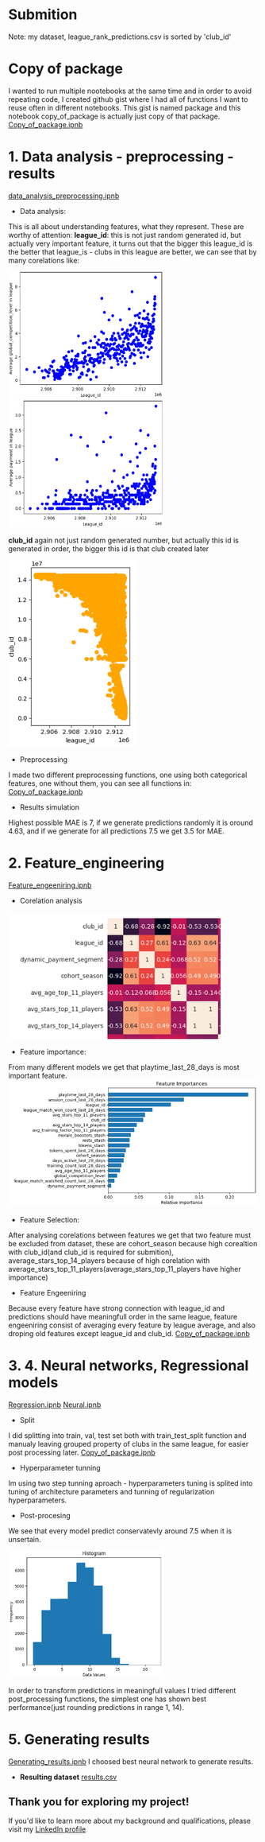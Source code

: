 # Submition

Note: my dataset, league_rank_predictions.csv is sorted by 'club_id'

# Copy of package

I wanted to run multiple nootebooks at the same time and in order to avoid repeating code, I created github gist where I had all of functions I want to reuse often in different notebooks. This gist is named package and this notebook copy_of_package is actually just copy of that package.
[Copy_of_package.ipnb](https://github.com/Jankoetf/Nordeus_data_science_challenge/blob/main/Copy_of_Package.ipynb)

# 1. Data analysis - preprocessing - results 
[data_analysis_preprocessing.ipnb](https://github.com/Jankoetf/Nordeus_data_science_challenge/blob/main/Top_eleven_data_analysis_preprocessing.ipynb)
- Data analysis:
  
This is all about understanding features, what they represent. These are worthy of attention:
**league_id**: this is not just random generated id, but actually very important feature, it turns out that the bigger this league_id is the better that league_is - clubs in this league are better, we can see that by many corelations like:

<img src="Screeens/global.PNG" alt="Alt Text" width="312" height="256"> <img src="Screeens/payment.PNG" alt="Alt Text" width="312" height="256">

**club_id** again not just random generated number, but actually this id is generated in order, the bigger this id is that club created later

<img src="Screeens/club.PNG" alt="Alt Text" width="256" height="376">

- Preprocessing

I made two different preprocessing functions, one using both categorical features, one without them, you can see all functions in: 
[Copy_of_package.ipnb](https://github.com/Jankoetf/Nordeus_data_science_challenge/blob/main/Copy_of_Package.ipynb)

- Results simulation

Highest possible MAE is 7, if we generate predictions randomly it is oround 4.63, and if we generate for all predictions 7.5 we get 3.5 for MAE.


# 2. Feature_engineering
[Feature_engeeniring.ipnb](https://github.com/Jankoetf/Nordeus_data_science_challenge/blob/main/Top_eleven_Feature_Ingineering.ipynb)
- Corelation analysis
<img src="Screeens/corelation.PNG" alt="Alt Text" width="428" height="256">

- Feature importance:

From many different models we get that playtime_last_28_days is most important feature.
<img src="Screeens/importance.PNG" alt="Alt Text" width="512" height="256">

- Feature Selection: 

After analysing corelations between features we get that two feature must be excluded from dataset, these are cohort_season because high corealtion with club_id(and club_id is required for submition), average_stars_top_14_players because of high corelation with average_stars_top_11_players(average_stars_top_11_players have higher importance)

- Feature Engeeniring

Because every feature have strong connection with league_id and predictions should have meaningfull order in the same league, feature engeeniring consist of averaging every feature by league average, and also droping old features except league_id and club_id. [Copy_of_package.ipnb](https://github.com/Jankoetf/Nordeus_data_science_challenge/blob/main/Copy_of_Package.ipynb)

# 3. 4. Neural networks, Regressional models
[Regression.ipnb](https://github.com/Jankoetf/Nordeus_data_science_challenge/blob/main/Top_eleven_regression.ipynb)
[Neural.ipnb](https://github.com/Jankoetf/Nordeus_data_science_challenge/blob/main/Top_eleven_neural.ipynb)

- Split

I did splitting into train, val, test set both with train_test_split function and manualy leaving grouped property of clubs in the same league, for easier post processing later. [Copy_of_package.ipnb](https://github.com/Jankoetf/Nordeus_data_science_challenge/blob/main/Copy_of_Package.ipynb)

- Hyperparameter tunning

Im using two step tunning aproach - hyperparameters tuning is splited into tuning of architecture parameters and tunning of regularization hyperparameters.

- Post-procesing

We see that every model predict conservatevly around 7.5 when it is unsertain.

<img src="Screeens/conservative.PNG" alt="Alt Text" width="312" height="256">

In order to transform predictions in meaningfull values I tried different post_processing functions, the simplest one has shown best performance(just rounding predictions in range 1, 14).

# 5. Generating results
[Generating_results.ipnb](https://github.com/Jankoetf/Nordeus_data_science_challenge/blob/main/Top_eleven_generating_results.ipynb)
I choosed best neural network to generate results.

- **Resulting dataset**
[results.csv](https://github.com/Jankoetf/Nordeus_data_science_challenge/blob/main/league_rank_predictions.csv)

## **Thank you for exploring my project!** 
If you'd like to learn more about my background and qualifications, please visit my [LinkedIn profile](https://www.linkedin.com/in/your-profile)

